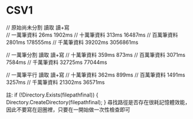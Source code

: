 # CSV1
// 原始尚未分割   讀取    讀+寫          
// 一萬筆資料     26ms    1902ms
// 十萬筆資料     313ms   16487ms
// 百萬筆資料     2801ms  178555ms
// 千萬筆資料     39202ms 3056861ms

// 一萬筆分割    讀取     讀+寫
// 十萬筆資料    359ms    873ms
// 百萬筆資料    3071ms   7584ms
// 千萬筆資料    32725ms  77044ms

// 一萬筆平行    讀取     讀+寫
// 十萬筆資料    362ms    899ms
// 百萬筆資料    1491ms   3257ms
// 千萬筆資料    21302ms  36571ms

註:
if (!Directory.Exists(filepathfinal))
{
    Directory.CreateDirectory(filepathfinal);
}
尋找路徑是否存在很耗記憶體效能，因此不要寫在迴圈裡，只要在一開始做一次性檢查即可
